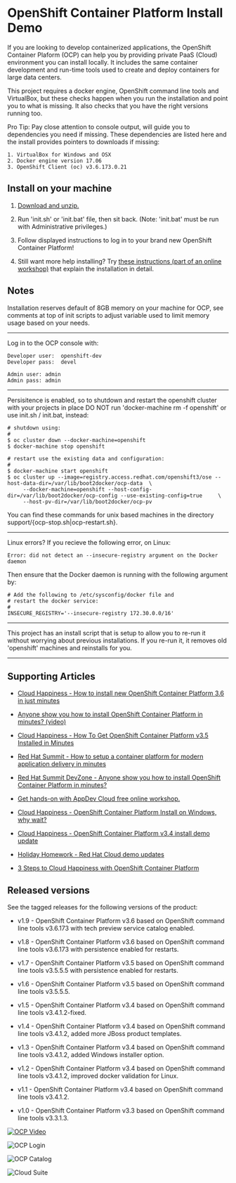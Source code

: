 OpenShift Container Platform Install Demo
=========================================
If you are looking to develop containerized applications, the OpenShift Container Plaform (OCP) can help you by providing 
private PaaS (Cloud) environment you can install locally. It includes the same container development and run-time 
tools used to create and deploy containers for large data centers. 

This project requires a docker engine, OpenShift command line tools and VirtualBox, but these checks happen when you run the
installation and point you to what is missing. It also checks that you have the right versions running too.

Pro Tip: Pay close attention to console output, will guide you to dependencies you need if missing. These dependencies are 
listed here and the install provides pointers to downloads if missing:

   ```
   1. VirtualBox for Windows and OSX
   2. Docker engine version 17.06
   3. OpenShift Client (oc) v3.6.173.0.21
   ```


Install on your machine
-----------------------
1. [Download and unzip.](https://github.com/redhatdemocentral/ocp-install-demo/archive/master.zip)

2. Run 'init.sh' or 'init.bat' file, then sit back. (Note: 'init.bat' must be run with Administrative privileges.)

3. Follow displayed instructions to log in to your brand new OpenShift Container Platform!

4. Still want more help installing? Try <a href="https://appdevcloudworkshop.github.io/lab01.html" target="_blank">these 
instructions (part of an online workshop)</a> that explain the installation in detail.


Notes
-----
Installation reserves default of 8GB memory on your machine for OCP, see comments at top of init scripts to adjust variable 
used to limit memory usage based on your needs.

-----

Log in to the OCP console with:
   
   ```
   Developer user:  openshift-dev
   Developer pass:  devel

   Admin user: admin
   Admin pass: admin
   ```

------

Persisitence is enabled, so to shutdown and restart the openshift cluster with your projects in place DO NOT
run 'docker-machine rm -f openshift' or use init.sh / init.bat, instead:

   ```
   # shutdown using:
   #
   $ oc cluster down --docker-machine=openshift
   $ docker-machine stop openshift

   # restart use the existing data and configuration:
   #
   $ docker-machine start openshift
   $ oc cluster up --image=registry.access.redhat.com/openshift3/ose --host-data-dir=/var/lib/boot2docker/ocp-data  \
        --docker-machine=openshift --host-config-dir=/var/lib/boot2docker/ocp-config --use-existing-config=true     \
        --host-pv-dir=/var/lib/boot2docker/ocp-pv
   ```

You can find these commands for unix based machines in the directory support/{ocp-stop.sh|ocp-restart.sh}.

-----

Linux errors? If you recieve the following error, on Linux:

   ```
   Error: did not detect an --insecure-registry argument on the Docker daemon
   ```

Then ensure that the Docker daemon is running with the following argument by:

   ```
   # Add the following to /etc/sysconfig/docker file and
   # restart the docker service:
   #
   INSECURE_REGISTRY='--insecure-registry 172.30.0.0/16'
   ```

-----

This project has an install script that is setup to allow you to re-run it without worrying about previous
installations. If you re-run it, it removes old 'openshift' machines and reinstalls for you. 

-----


Supporting Articles
-------------------
- [Cloud Happiness - How to install new OpenShift Container Platform 3.6 in just minutes](http://www.schabell.org/2017/08/cloud-happiness-how-to-install-new-openshift-v36-in-minutes.html)

- [Anyone show you how to install OpenShift Container Platform in minutes? (video)](http://www.schabell.org/2017/06/howto-install-openshift-container-platform-in-minutes-video.html)

- [Cloud Happiness - How To Get OpenShift Container Platform v3.5 Installed in Minutes](http://www.schabell.org/2017/05/cloud-happiness-how-to-get-openshift.html)

- [Red Hat Summit - How to setup a container platform for modern application delivery in minutes](http://www.schabell.org/2017/05/redhat-summit-how-to-setup-container-platform-slides.html)

- [Red Hat Summit DevZone - Anyone show you how to install OpenShift Container Platform in minutes?](http://www.schabell.org/2017/05/devzone-how-to-install-openshift-slides.html)

- [Get hands-on with AppDev Cloud free online workshop.](http://appdevcloudworkshop.github.io)

- [Cloud Happiness - OpenShift Container Platform Install on Windows, why wait?](http://www.schabell.org/2017/03/cloud-happiness-openshift-container-platform-windows-install.html)

- [Cloud Happiness - OpenShift Container Platform v3.4 install demo update](http://www.schabell.org/2017/02/cloud-happiness-openshift-container-platform-install-updated.html)

- [Holiday Homework - Red Hat Cloud demo updates](http://www.schabell.org/2016/12/holiday-homework-redhat-cloud-demo-updates.html)

- [3 Steps to Cloud Happiness with OpenShift Container Platform](http://www.schabell.org/2016/11/3-steps-to-cloud-happiness-with-ocp.html)


Released versions
-----------------
See the tagged releases for the following versions of the product:

- v1.9 - OpenShift Container Platform v3.6 based on OpenShift command line tools v3.6.173 with tech preview service catalog enabled.

- v1.8 - OpenShift Container Platform v3.6 based on OpenShift command line tools v3.6.173 with persistence enabled for restarts.

- v1.7 - OpenShift Container Platform v3.5 based on OpenShift command line tools v3.5.5.5 with persistence enabled for restarts.

- v1.6 - OpenShift Container Platform v3.5 based on OpenShift command line tools v3.5.5.5.

- v1.5 - OpenShift Container Platform v3.4 based on OpenShift command line tools v3.4.1.2-fixed.

- v1.4 - OpenShift Container Platform v3.4 based on OpenShift command line tools v3.4.1.2, added more JBoss product templates.

- v1.3 - OpenShift Container Platform v3.4 based on OpenShift command line tools v3.4.1.2, added Windows installer option.

- v1.2 - OpenShift Container Platform v3.4 based on OpenShift command line tools v3.4.1.2, improved docker validation for Linux.

- v1.1 - OpenShift Container Platform v3.4 based on OpenShift command line tools v3.4.1.2.

- v1.0 - OpenShift Container Platform v3.3 based on OpenShift command line tools v3.3.1.3.

[![OCP Video](https://github.com/redhatdemocentral/ocp-install-demo/blob/master/docs/demo-images/ocp-install-video.png?raw=true)](https://youtu.be/Rj0We91ec9Y)

![OCP Login](https://github.com/redhatdemocentral/ocp-install-demo/blob/master/docs/demo-images/ocp-login.png?raw=true)

![OCP Catalog](https://github.com/redhatdemocentral/ocp-install-demo/blob/master/docs/demo-images/ocp-service-catalog.png?raw=true)

![Cloud Suite](https://github.com/redhatdemocentral/ocp-install-demo/blob/master/docs/demo-images/rhcs-arch.png?raw=true)


